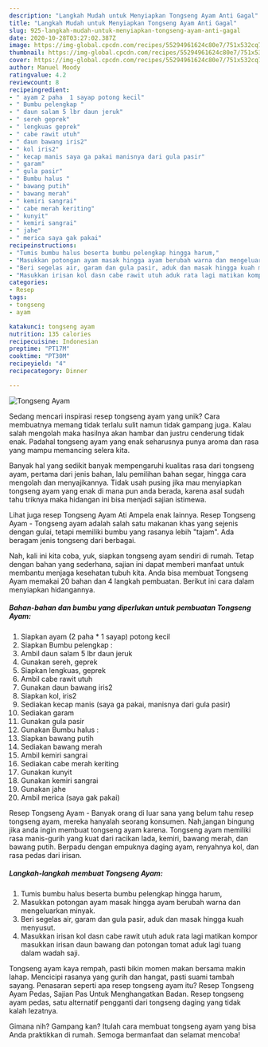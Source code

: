 ```yaml
---
description: "Langkah Mudah untuk Menyiapkan Tongseng Ayam Anti Gagal"
title: "Langkah Mudah untuk Menyiapkan Tongseng Ayam Anti Gagal"
slug: 925-langkah-mudah-untuk-menyiapkan-tongseng-ayam-anti-gagal
date: 2020-10-28T03:27:02.387Z
image: https://img-global.cpcdn.com/recipes/55294961624c80e7/751x532cq70/tongseng-ayam-foto-resep-utama.jpg
thumbnail: https://img-global.cpcdn.com/recipes/55294961624c80e7/751x532cq70/tongseng-ayam-foto-resep-utama.jpg
cover: https://img-global.cpcdn.com/recipes/55294961624c80e7/751x532cq70/tongseng-ayam-foto-resep-utama.jpg
author: Manuel Moody
ratingvalue: 4.2
reviewcount: 8
recipeingredient:
- " ayam 2 paha  1 sayap potong kecil"
- " Bumbu pelengkap "
- " daun salam 5 lbr daun jeruk"
- " sereh geprek"
- " lengkuas geprek"
- " cabe rawit utuh"
- " daun bawang iris2"
- " kol iris2"
- " kecap manis saya ga pakai manisnya dari gula pasir"
- " garam"
- " gula pasir"
- " Bumbu halus "
- " bawang putih"
- " bawang merah"
- " kemiri sangrai"
- " cabe merah keriting"
- " kunyit"
- " kemiri sangrai"
- " jahe"
- " merica saya gak pakai"
recipeinstructions:
- "Tumis bumbu halus beserta bumbu pelengkap hingga harum,"
- "Masukkan potongan ayam masak hingga ayam berubah warna dan mengeluarkan minyak."
- "Beri segelas air, garam dan gula pasir, aduk dan masak hingga kuah menyusut."
- "Masukkan irisan kol dasn cabe rawit utuh aduk rata lagi matikan kompor masukkan irisan daun bawang dan potongan tomat aduk lagi tuang dalam wadah saji."
categories:
- Resep
tags:
- tongseng
- ayam

katakunci: tongseng ayam 
nutrition: 135 calories
recipecuisine: Indonesian
preptime: "PT17M"
cooktime: "PT30M"
recipeyield: "4"
recipecategory: Dinner

---
```



![Tongseng Ayam](https://img-global.cpcdn.com/recipes/55294961624c80e7/751x532cq70/tongseng-ayam-foto-resep-utama.jpg)

Sedang mencari inspirasi resep tongseng ayam yang unik? Cara membuatnya memang tidak terlalu sulit namun tidak gampang juga. Kalau salah mengolah maka hasilnya akan hambar dan justru cenderung tidak enak. Padahal tongseng ayam yang enak seharusnya punya aroma dan rasa yang mampu memancing selera kita.

Banyak hal yang sedikit banyak mempengaruhi kualitas rasa dari tongseng ayam, pertama dari jenis bahan, lalu pemilihan bahan segar, hingga cara mengolah dan menyajikannya. Tidak usah pusing jika mau menyiapkan tongseng ayam yang enak di mana pun anda berada, karena asal sudah tahu triknya maka hidangan ini bisa menjadi sajian istimewa.

Lihat juga resep Tongseng Ayam Ati Ampela enak lainnya. Resep Tongseng Ayam - Tongseng ayam adalah salah satu makanan khas yang sejenis dengan gulai, tetapi memiliki bumbu yang rasanya lebih &#34;tajam&#34;. Ada beragam jenis tongseng dari berbagai.


Nah, kali ini kita coba, yuk, siapkan tongseng ayam sendiri di rumah. Tetap dengan bahan yang sederhana, sajian ini dapat memberi manfaat untuk membantu menjaga kesehatan tubuh kita. Anda bisa membuat Tongseng Ayam memakai 20 bahan dan 4 langkah pembuatan. Berikut ini cara dalam menyiapkan hidangannya.

<!--inarticleads1-->

##### Bahan-bahan dan bumbu yang diperlukan untuk pembuatan Tongseng Ayam:

1. Siapkan  ayam (2 paha * 1 sayap) potong kecil
1. Siapkan  Bumbu pelengkap :
1. Ambil  daun salam 5 lbr daun jeruk
1. Gunakan  sereh, geprek
1. Siapkan  lengkuas, geprek
1. Ambil  cabe rawit utuh
1. Gunakan  daun bawang iris2
1. Siapkan  kol, iris2
1. Sediakan  kecap manis (saya ga pakai, manisnya dari gula pasir)
1. Sediakan  garam
1. Gunakan  gula pasir
1. Gunakan  Bumbu halus :
1. Siapkan  bawang putih
1. Sediakan  bawang merah
1. Ambil  kemiri sangrai
1. Sediakan  cabe merah keriting
1. Gunakan  kunyit
1. Gunakan  kemiri sangrai
1. Gunakan  jahe
1. Ambil  merica (saya gak pakai)


Resep Tongseng Ayam - Banyak orang di luar sana yang belum tahu resep tongseng ayam, mereka hanyalah seorang konsumen. Nah,jangan bingung jika anda ingin membuat tongseng ayam karena. Tongseng ayam memiliki rasa manis-gurih yang kuat dari racikan lada, kemiri, bawang merah, dan bawang putih. Berpadu dengan empuknya daging ayam, renyahnya kol, dan rasa pedas dari irisan. 

<!--inarticleads2-->

##### Langkah-langkah membuat Tongseng Ayam:

1. Tumis bumbu halus beserta bumbu pelengkap hingga harum,
1. Masukkan potongan ayam masak hingga ayam berubah warna dan mengeluarkan minyak.
1. Beri segelas air, garam dan gula pasir, aduk dan masak hingga kuah menyusut.
1. Masukkan irisan kol dasn cabe rawit utuh aduk rata lagi matikan kompor masukkan irisan daun bawang dan potongan tomat aduk lagi tuang dalam wadah saji.


Tongseng ayam kaya rempah, pasti bikin momen makan bersama makin lahap. Mencicipi rasanya yang gurih dan hangat, pasti suami tambah sayang. Penasaran seperti apa resep tongseng ayam itu? Resep Tongseng Ayam Pedas, Sajian Pas Untuk Menghangatkan Badan. Resep tongseng ayam pedas, satu alternatif pengganti dari tongseng daging yang tidak kalah lezatnya. 

Gimana nih? Gampang kan? Itulah cara membuat tongseng ayam yang bisa Anda praktikkan di rumah. Semoga bermanfaat dan selamat mencoba!
